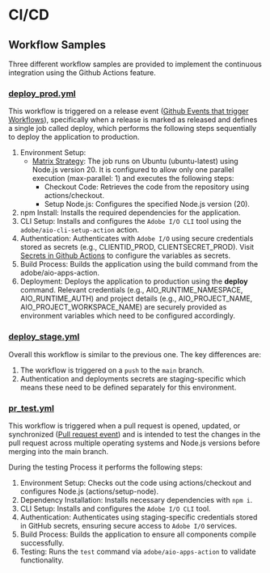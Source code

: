 # CI/CD

## Workflow Samples

Three different workflow samples are provided to implement the continuous integration using the Github Actions feature.

### [deploy_prod.yml](.github/workflows-samples/deploy_prod.yml)

This workflow is triggered on a release event ([Github Events that trigger Workflows](https://docs.github.com/en/actions/writing-workflows/choosing-when-your-workflow-runs/events-that-trigger-workflows#release)), specifically when a release is marked as released and defines a single job called deploy, which performs the following steps sequentially to deploy the application to production.

1. Environment Setup:
   - [Matrix Strategy](https://docs.github.com/en/actions/writing-workflows/choosing-what-your-workflow-does/running-variations-of-jobs-in-a-workflow#about-matrix-strategies): The job runs on Ubuntu (ubuntu-latest) using Node.js version 20. It is configured to allow only one parallel execution (max-parallel: 1) and executes the following steps:
     - Checkout Code: Retrieves the code from the repository using actions/checkout.
     - Setup Node.js: Configures the specified Node.js version (20).
2. npm Install: Installs the required dependencies for the application.
3. CLI Setup:
   Installs and configures the `Adobe I/O CLI` tool using the `adobe/aio-cli-setup-action` action.
4. Authentication:
   Authenticates with `Adobe I/O` using secure credentials stored as secrets (e.g., CLIENTID_PROD, CLIENTSECRET_PROD). Visit [Secrets in Github Actions](https://docs.github.com/en/actions/security-for-github-actions/security-guides/using-secrets-in-github-actions#about-secrets) to configure the variables as secrets.
5. Build Process:
   Builds the application using the build command from the adobe/aio-apps-action.
6. Deployment:
   Deploys the application to production using the **deploy** command. Relevant credentials (e.g., AIO_RUNTIME_NAMESPACE, AIO_RUNTIME_AUTH) and project details (e.g., AIO_PROJECT_NAME, AIO_PROJECT_WORKSPACE_NAME) are securely provided as environment variables which need to be configured accordingly.

### [deploy_stage.yml](.github/workflows-samples/deploy_stage.yml)

Overall this workflow is similar to the previous one. The key differences are:

1. The workflow is triggered on a `push` to the `main` branch.
2. Authentication and deployments secrets are staging-specific which means these need to be defined separately for this environment.

### [pr_test.yml](.github/workflows-samples/pr_test.yml)

This workflow is triggered when a pull request is opened, updated, or synchronized ([Pull request event](https://docs.github.com/en/actions/writing-workflows/choosing-when-your-workflow-runs/events-that-trigger-workflows#pull_request)) and is intended to test the changes in the pull request across multiple operating systems and Node.js versions before merging into the main branch.

During the testing Process it performs the following steps:

1. Environment Setup: Checks out the code using actions/checkout and configures Node.js (actions/setup-node).
2. Dependency Installation: Installs necessary dependencies with `npm i`.
3. CLI Setup: Installs and configures the `Adobe I/O CLI` tool.
4. Authentication: Authenticates using staging-specific credentials stored in GitHub secrets, ensuring secure access to `Adobe I/O` services.
5. Build Process: Builds the application to ensure all components compile successfully.
6. Testing: Runs the `test` command via `adobe/aio-apps-action` to validate functionality.
